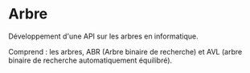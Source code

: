 # Arbre

Développement d'une API sur les arbres en informatique.

Comprend : les arbres, ABR (Arbre binaire de recherche) et AVL (arbre binaire de recherche automatiquement équilibré).
